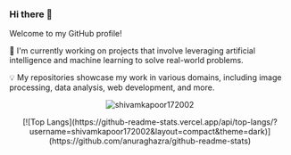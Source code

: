 ### Hi there 👋




Welcome to my GitHub profile!

🔭 I'm currently working on projects that involve leveraging artificial intelligence and machine learning to solve real-world problems.

💡 My repositories showcase my work in various domains, including image processing, data analysis, web development, and more.
<div align="center">


<p align="center">
  
<p><img align="center" src="https://github-readme-streak-stats.herokuapp.com/?user=shivamkapoor172002&theme=dark" alt="shivamkapoor172002" /></p>
[![Top Langs](https://github-readme-stats.vercel.app/api/top-langs/?username=shivamkapoor172002&layout=compact&theme=dark)](https://github.com/anuraghazra/github-readme-stats)

</div>

